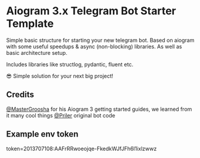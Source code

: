 # Aiogram 3.x Telegram Bot Starter Template

Simple basic structure for starting your new telegram bot.
Based on aiogram with some useful speedups & async (non-blocking) libraries.
As well as basic architecture setup.

Includes libraries like structlog, pydantic, fluent etc.

😎 Simple solution for your next big project!

## Credits
[@MasterGroosha](https://github.com/MasterGroosha) for his Aiogram 3 getting started guides, we learned from it many cool things
[@Priler](https://github.com/Priler/telegramStarsBot) original bot code

## Example env token

token=2013707108:AAFrRRwoeojqe-FkedkWJfJFh6l1ixlzwwz
